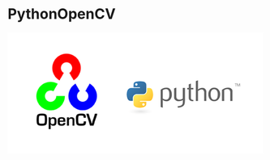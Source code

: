 # PythonOpenCV
![Image description](https://github.com/salhina/PythonOpenCV/blob/master/pythonOpenCV.png)
